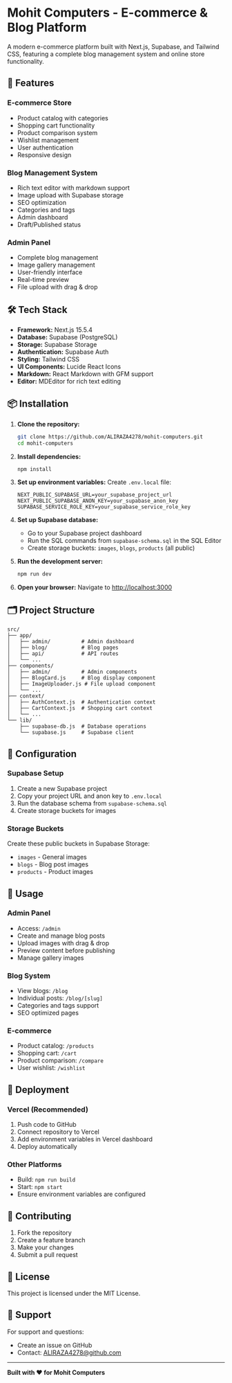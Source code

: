 # Mohit Computers - E-commerce & Blog Platform

A modern e-commerce platform built with Next.js, Supabase, and Tailwind CSS, featuring a complete blog management system and online store functionality.

## 🚀 Features

### **E-commerce Store**
- Product catalog with categories
- Shopping cart functionality
- Product comparison system
- Wishlist management
- User authentication
- Responsive design

### **Blog Management System**
- Rich text editor with markdown support
- Image upload with Supabase storage
- SEO optimization
- Categories and tags
- Admin dashboard
- Draft/Published status

### **Admin Panel**
- Complete blog management
- Image gallery management
- User-friendly interface
- Real-time preview
- File upload with drag & drop

## 🛠️ Tech Stack

- **Framework:** Next.js 15.5.4
- **Database:** Supabase (PostgreSQL)
- **Storage:** Supabase Storage
- **Authentication:** Supabase Auth
- **Styling:** Tailwind CSS
- **UI Components:** Lucide React Icons
- **Markdown:** React Markdown with GFM support
- **Editor:** MDEditor for rich text editing

## 📦 Installation

1. **Clone the repository:**
   ```bash
   git clone https://github.com/ALIRAZA4278/mohit-computers.git
   cd mohit-computers
   ```

2. **Install dependencies:**
   ```bash
   npm install
   ```

3. **Set up environment variables:**
   Create `.env.local` file:
   ```env
   NEXT_PUBLIC_SUPABASE_URL=your_supabase_project_url
   NEXT_PUBLIC_SUPABASE_ANON_KEY=your_supabase_anon_key
   SUPABASE_SERVICE_ROLE_KEY=your_supabase_service_role_key
   ```

4. **Set up Supabase database:**
   - Go to your Supabase project dashboard
   - Run the SQL commands from `supabase-schema.sql` in the SQL Editor
   - Create storage buckets: `images`, `blogs`, `products` (all public)

5. **Run the development server:**
   ```bash
   npm run dev
   ```

6. **Open your browser:**
   Navigate to [http://localhost:3000](http://localhost:3000)

## 🗂️ Project Structure

```
src/
├── app/
│   ├── admin/          # Admin dashboard
│   ├── blog/           # Blog pages
│   ├── api/            # API routes
│   └── ...
├── components/
│   ├── admin/          # Admin components
│   ├── BlogCard.js     # Blog display component
│   ├── ImageUploader.js # File upload component
│   └── ...
├── context/
│   ├── AuthContext.js  # Authentication context
│   ├── CartContext.js  # Shopping cart context
│   └── ...
└── lib/
    ├── supabase-db.js  # Database operations
    └── supabase.js     # Supabase client
```

## 🔧 Configuration

### **Supabase Setup**
1. Create a new Supabase project
2. Copy your project URL and anon key to `.env.local`
3. Run the database schema from `supabase-schema.sql`
4. Create storage buckets for images

### **Storage Buckets**
Create these public buckets in Supabase Storage:
- `images` - General images
- `blogs` - Blog post images  
- `products` - Product images

## 📝 Usage

### **Admin Panel**
- Access: `/admin`
- Create and manage blog posts
- Upload images with drag & drop
- Preview content before publishing
- Manage gallery images

### **Blog System**
- View blogs: `/blog`
- Individual posts: `/blog/[slug]`
- Categories and tags support
- SEO optimized pages

### **E-commerce**
- Product catalog: `/products`
- Shopping cart: `/cart`
- Product comparison: `/compare`
- User wishlist: `/wishlist`

## 🚀 Deployment

### **Vercel (Recommended)**
1. Push code to GitHub
2. Connect repository to Vercel
3. Add environment variables in Vercel dashboard
4. Deploy automatically

### **Other Platforms**
- Build: `npm run build`
- Start: `npm start`
- Ensure environment variables are configured

## 🤝 Contributing

1. Fork the repository
2. Create a feature branch
3. Make your changes
4. Submit a pull request

## 📄 License

This project is licensed under the MIT License.

## 🛟 Support

For support and questions:
- Create an issue on GitHub
- Contact: ALIRAZA4278@github.com

---

**Built with ❤️ for Mohit Computers**
